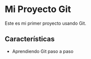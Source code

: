 # Mi Proyecto Git

Este es mi primer proyecto usando Git.

## Características
- Aprendiendo Git paso a paso